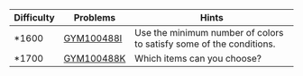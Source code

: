 | Difficulty | Problems | Hints |
| -------- | -------- | -------- |
| *1600 | [GYM100488I](https://codeforces.com/gym/100488/problem/I) | Use the minimum number of colors to satisfy some of the conditions. |
| *1700 | [GYM100488K](https://codeforces.com/gym/100488/problem/K) | Which items can you choose? |